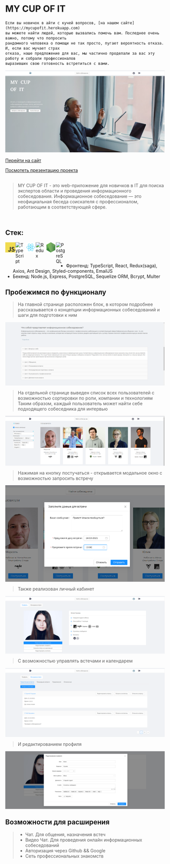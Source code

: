 # MY CUP OF IT

```
Если вы новичок в айти с кучей вопросов, [на нашем сайте](https://mycupofit.herokuapp.com) 
вы можете найти людей, которые вызвались помочь вам. Последнее очень важно, потому что попросить
рандомного человека о помощи не так просто, пугает вероятность отказа. И, если вас мучает страх 
отказа, наше предложение для вас, мы частично проделали за вас эту работу и собрали профессионалов
выразивших свою готовность встретиться с вами.
```

[<img align="center" alt="mycupofit.herokuapp.com" src="/images/1.png" />](https://mycupofit.herokuapp.com)
<br/>
<br/>
[Перейти на сайт](https://mycupofit.herokuapp.com)

[Посмотеть презентацию проекта](https://drive.google.com/file/d/1ZSUmlATFu3Qe0gyXLtAjjZMySQJJRxja/view?usp=sharing)
<br/>
<br/>

> MY CUP OF IT - это web-приложение для новичков в IT для поиска экспертов области и проведения информационного собеседования.
> Информационное собеседование — это неофициальная беседа соискателя с профессионалом, работающим в соответствующей сфере.
<br/>

## Стек:

[<img align="left" alt="JavaScript" width="32px" src="https://raw.githubusercontent.com/github/explore/80688e429a7d4ef2fca1e82350fe8e3517d3494d/topics/javascript/javascript.png" />][git]
[<img align="left" alt="TypeScript" width="32px" src="https://img.icons8.com/color/48/000000/typescript.png"/>][git]
[<img align="left" alt="React" width="32px" src="https://raw.githubusercontent.com/github/explore/80688e429a7d4ef2fca1e82350fe8e3517d3494d/topics/react/react.png" />][git]
[<img align="left" alt="Redux"  width="32px" src="https://img.icons8.com/color/48/000000/redux.png"/>][git]
[<img align="left" alt="Node.js" width="32px" src="https://raw.githubusercontent.com/github/explore/80688e429a7d4ef2fca1e82350fe8e3517d3494d/topics/nodejs/nodejs.png" />][git]
[<img align="left" alt="PostgreSQL" width="32px" src="https://img.icons8.com/color/50/000000/postgreesql.png"/>][git]

<br/>
<br/>
<br/>

- Фронтенд: TypeScript, React, Redux(saga), Axios, Ant Design, Styled-components, EmailJS
- Бекенд: Node.js, Express, PostgreSQL, Sequelize ORM, Bcrypt, Multer

## Пробежимся по функционалу

> На главной странице расположен блок, в котором подробнее рассказывается о концепции информационных 
> собеседований и шаги для подготовки к ним
<img align="center" alt="mycupofit.herokuapp.com" src="/images/2.png" />

> На отдельной странице выведен список всех пользователей с возможностью сортировки по роли, компании и технологиям
> Таким образом, каждый пользователь может найти себе подходящего собеседника для интервью
<img align="center" alt="mycupofit.herokuapp.com" src="/images/3.png" />

> Нажимая на кнопку постучаться - открывается модальное окно с возможностью запросить встречу
<img align="center" alt="mycupofit.herokuapp.com" src="/images/3-5.png" />

> Также реализован личный кабинет
<img align="center" alt="mycupofit.herokuapp.com" src="/images/6.png" />

> С возможностью управлять встечами и календарем
<img align="center" alt="mycupofit.herokuapp.com" src="/images/4.png" />

> И редактированием профиля
<img align="center" alt="mycupofit.herokuapp.com" src="/images/7.png" />

## Возможности для расширения
 > - Чат. Для общения, назначения встеч
 > - Видео Чат. Для проведения онлайн информационных собеседований
 > - Авторизация через Github && Google
 > - Cеть профессиональных знакомств

[git]: https://github.com/juljuliks/my-cup-of-it
